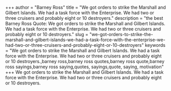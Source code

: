 +++
author = "Barney Ross"
title = "We got orders to strike the Marshall and Gilbert Islands. We had a task force with the Enterprise. We had two or three cruisers and probably eight or 10 destroyers."
description = "the best Barney Ross Quote: We got orders to strike the Marshall and Gilbert Islands. We had a task force with the Enterprise. We had two or three cruisers and probably eight or 10 destroyers."
slug = "we-got-orders-to-strike-the-marshall-and-gilbert-islands-we-had-a-task-force-with-the-enterprise-we-had-two-or-three-cruisers-and-probably-eight-or-10-destroyers"
keywords = "We got orders to strike the Marshall and Gilbert Islands. We had a task force with the Enterprise. We had two or three cruisers and probably eight or 10 destroyers.,barney ross,barney ross quotes,barney ross quote,barney ross sayings,barney ross saying,quotes, sayings,quote, saying, motivation"
+++
We got orders to strike the Marshall and Gilbert Islands. We had a task force with the Enterprise. We had two or three cruisers and probably eight or 10 destroyers.
